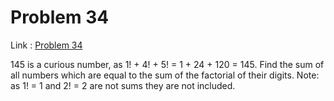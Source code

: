 Problem 34
=======

Link : [Problem 34](http://projecteuler.net/problem=34 "Problem 34")
 

 145 is a curious number, as 1! + 4! + 5! = 1 + 24 + 120 = 145. 
 Find the sum of all numbers which are equal to the sum of the factorial of their digits. 
 Note: as 1! = 1 and 2! = 2 are not sums they are not included. 

  
